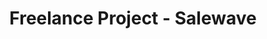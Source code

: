 ---
title: 'Freelance Project - Salewave'
external: 'https://salewave-demo.netlify.app'
stack:
  - React
---